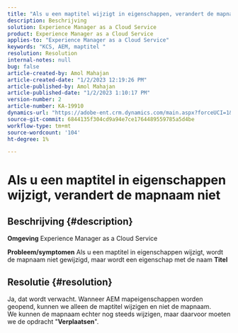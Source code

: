 ```yaml
---
title: "Als u een maptitel wijzigt in eigenschappen, verandert de mapnaam niet."
description: Beschrijving
solution: Experience Manager as a Cloud Service
product: Experience Manager as a Cloud Service
applies-to: "Experience Manager as a Cloud Service"
keywords: "KCS, AEM, maptitel "
resolution: Resolution
internal-notes: null
bug: false
article-created-by: Amol Mahajan
article-created-date: "1/2/2023 12:19:26 PM"
article-published-by: Amol Mahajan
article-published-date: "1/2/2023 1:10:17 PM"
version-number: 2
article-number: KA-19910
dynamics-url: "https://adobe-ent.crm.dynamics.com/main.aspx?forceUCI=1&pagetype=entityrecord&etn=knowledgearticle&id=e2e964ae-978a-ed11-81ac-6045bd006ce9"
source-git-commit: 6844135f304cd9a94e7ce1764489559785a5d4be
workflow-type: tm+mt
source-wordcount: '104'
ht-degree: 1%

---
```


# Als u een maptitel in eigenschappen wijzigt, verandert de mapnaam niet

## Beschrijving {#description}

<b>Omgeving</b>
Experience Manager as a Cloud Service


<b>Probleem/symptomen</b>
Als u een maptitel in eigenschappen wijzigt, wordt de mapnaam niet gewijzigd, maar wordt een eigenschap met de naam <b>Titel</b>


## Resolutie {#resolution}

Ja, dat wordt verwacht. Wanneer AEM mapeigenschappen worden geopend, kunnen we alleen de maptitel wijzigen en niet de mapnaam.<br>
We kunnen de mapnaam echter nog steeds wijzigen, maar daarvoor moeten we de opdracht &quot;<b>Verplaatsen</b>&quot;.
